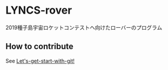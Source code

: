 # LYNCS-rover
2019種子島宇宙ロケットコンテストヘ向けたローバーのプログラム
## How to contribute
See [Let's-get-start-with-git!](https://github.com/LYNCS-Keio/LYNCS-rover/wiki/Let's-get-start-with-git!)